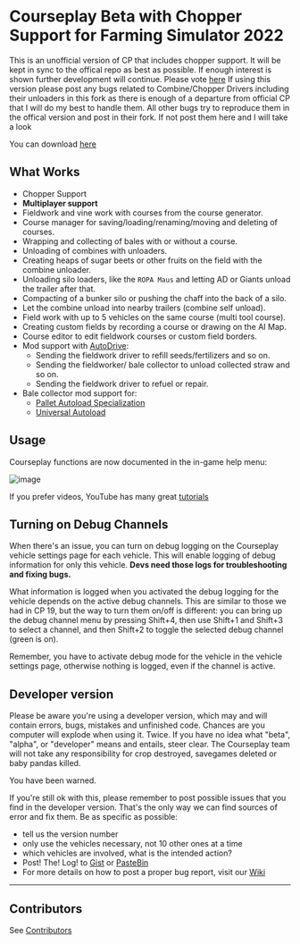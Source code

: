 # Courseplay Beta with Chopper Support for Farming Simulator 2022

This is an unofficial version of CP that includes chopper support. It will be kept in sync to the offical repo as best as possible. If enough interest is shown further development will continue. Please vote [here](https://github.com/pops64/Courseplay_FS22/discussions/10)
If using this version please post any bugs related to Combine/Chopper Drivers including their unloaders in this fork as there is enough of a departure from official CP that I will do my best to handle them. All other bugs try to reproduce them in the offical version and post in their fork. If not post them here and I will take a look

You can download [here](https://github.com/pops64/Courseplay_FS22/releases/latest) 

## What Works

* Chopper Support
* **Multiplayer support**
* Fieldwork and vine work with courses from the course generator.
* Course manager for saving/loading/renaming/moving and deleting of courses.
* Wrapping and collecting of bales with or without a course.
* Unloading of combines with unloaders.
* Creating heaps of sugar beets or other fruits on the field with the combine unloader.
* Unloading silo loaders, like the ``ROPA Maus`` and letting AD or Giants unload the trailer after that.
* Compacting of a bunker silo or pushing the chaff into the back of a silo.
* Let the combine unload into nearby trailers (combine self unload).
* Field work with up to 5 vehicles on the same course (multi tool course).
* Creating custom fields by recording a course or drawing on the AI Map.
* Course editor to edit fieldwork courses or custom field borders.
* Mod support with [AutoDrive](https://github.com/Stephan-S/FS22_AutoDrive):
  * Sending the fieldwork driver to refill seeds/fertilizers and so on.
  * Sending the fieldworker/ bale collector to unload collected straw and so on.
  * Sending the fieldwork driver to refuel or repair.
* Bale collector mod support for:
  * [Pallet Autoload Specialization](https://www.farming-simulator.com/mod.php?lang=en&country=gb&mod_id=228819)
  * [Universal Autoload](https://farming-simulator.com/mod.php?lang=en&country=us&mod_id=237080&title=fs2022)

## Usage

Courseplay functions are now documented in the in-game help menu:

![image](https://user-images.githubusercontent.com/2379521/195123670-20773556-48d4-4292-ba06-28443a2f9c69.png)

If you prefer videos, YouTube has many great [tutorials](https://www.youtube.com/results?search_query=courseplay+fs22)

## Turning on Debug Channels

When there's an issue, you can turn on debug logging on the Courseplay vehicle settings page for each vehicle. This will
enable logging of debug information for only this vehicle. **Devs need those logs for troubleshooting and fixing bugs.**

What information is logged when you activated the debug logging for the vehicle depends on the active debug channels. This
are similar to those we had in CP 19, but the way to turn them on/off is different: you can bring up the debug channel menu
by pressing Shift+4, then use Shift+1 and Shift+3 to select a channel, and then Shift+2 to toggle the selected debug channel
(green is on).

Remember, you have to activate debug mode for the vehicle in the vehicle settings page, otherwise nothing is logged, even if
the channel is active.

## Developer version

Please be aware you're using a developer version, which may and will contain errors, bugs, mistakes and unfinished code. Chances are you computer will explode when using it. Twice. If you have no idea what "beta", "alpha", or "developer" means and entails, steer clear. The Courseplay team will not take any responsibility for crop destroyed, savegames deleted or baby pandas killed.

You have been warned.

If you're still ok with this, please remember to post possible issues that you find in the developer version. That's the only way we can find sources of error and fix them.
Be as specific as possible:

* tell us the version number
* only use the vehicles necessary, not 10 other ones at a time
* which vehicles are involved, what is the intended action?
* Post! The! Log! to [Gist](https://gist.github.com/) or [PasteBin](http://pastebin.com/)
* For more details on how to post a proper bug report, visit our [Wiki](https://github.com/Courseplay/Courseplay_FS22/wiki)

___

## Contributors

See [Contributors](/Contributors.md)


